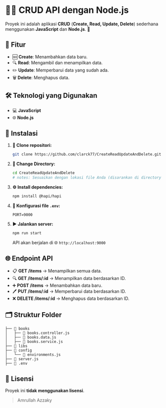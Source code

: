# 🚀✨ CRUD API dengan Node.js

Proyek ini adalah aplikasi **CRUD** (**Create, Read, Update, Delete**) sederhana menggunakan **JavaScript** dan **Node.js**. 🌟

## 🌟 Fitur
- 🆕 **Create**: Menambahkan data baru.
- 🔍 **Read**: Mengambil dan menampilkan data.
- ✏️ **Update**: Memperbarui data yang sudah ada.
- 🗑️ **Delete**: Menghapus data.

## 🛠️ Teknologi yang Digunakan
- 💻 **JavaScript**
- 🌐 **Node.js**

## 🚀 Instalasi

1. **📂 Clone repositori:**
   ```bash
   git clone https://github.com/clarck77/CreateReadUpdateAndDelete.git
   ```

2. **📁 Change Directory:**
   ```bash
   cd CreateReadUpdateAndDelete
   # notes: Sesuaikan dengan lokasi file Anda (disarankan di directory desktop untuk kemudahan).
   ```

3. **⚙️ Install dependencies:**
   ```bash
   npm install @hapi/hapi
   ```

4. **📝 Konfigurasi file `.env`:**
   ```env
   PORT=9000
   ```

5. **▶️ Jalankan server:**
   ```bash
   npm run start
   ```
   API akan berjalan di 🌐 `http://localhost:9000`

## 🌐 Endpoint API

- 📋 **GET /items** → Menampilkan semua data.
- 🔍 **GET /items/:id** → Menampilkan data berdasarkan ID.
- ➕ **POST /items** → Menambahkan data baru.
- 🖊️ **PUT /items/:id** → Memperbarui data berdasarkan ID.
- ❌ **DELETE /items/:id** → Menghapus data berdasarkan ID.

## 🗂️ Struktur Folder
```
├── 📁 books
│   ├── 📄 books.controller.js
│   ├── 📄 books.data.js
│   ├── 📄 books.service.js
├── 📁 libs
├── 📁 config
│   └── 📄 environments.js
├── 📄 server.js
├── 📄 .env
```

## 📜 Lisensi
Proyek ini **tidak menggunakan lisensi**.


> Amrullah Azzaky

